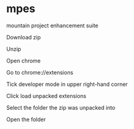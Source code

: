 # mpes
mountain project enhancement suite

Download zip

Unzip

Open chrome

Go to chrome://extensions

Tick developer mode in upper right-hand corner

Click load unpacked extensions

Select the folder the zip was unpacked into

Open the folder
